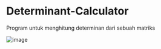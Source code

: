 # Determinant-Calculator

Program untuk menghitung determinan dari sebuah matriks


![image](https://user-images.githubusercontent.com/44936062/230739289-d8922b7e-50ee-4a6f-9cbe-716c01b92295.png)
